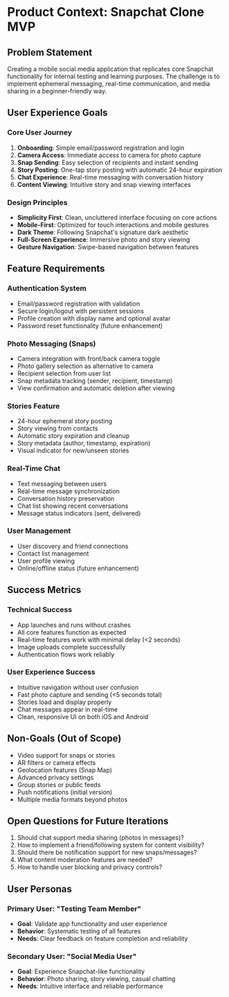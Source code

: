 # Product Context: Snapchat Clone MVP

## Problem Statement
Creating a mobile social media application that replicates core Snapchat functionality for internal testing and learning purposes. The challenge is to implement ephemeral messaging, real-time communication, and media sharing in a beginner-friendly way.

## User Experience Goals

### Core User Journey
1. **Onboarding**: Simple email/password registration and login
2. **Camera Access**: Immediate access to camera for photo capture
3. **Snap Sending**: Easy selection of recipients and instant sending
4. **Story Posting**: One-tap story posting with automatic 24-hour expiration
5. **Chat Experience**: Real-time messaging with conversation history
6. **Content Viewing**: Intuitive story and snap viewing interfaces

### Design Principles
- **Simplicity First**: Clean, uncluttered interface focusing on core actions
- **Mobile-First**: Optimized for touch interactions and mobile gestures
- **Dark Theme**: Following Snapchat's signature dark aesthetic
- **Full-Screen Experience**: Immersive photo and story viewing
- **Gesture Navigation**: Swipe-based navigation between features

## Feature Requirements

### Authentication System
- Email/password registration with validation
- Secure login/logout with persistent sessions
- Profile creation with display name and optional avatar
- Password reset functionality (future enhancement)

### Photo Messaging (Snaps)
- Camera integration with front/back camera toggle
- Photo gallery selection as alternative to camera
- Recipient selection from user list
- Snap metadata tracking (sender, recipient, timestamp)
- View confirmation and automatic deletion after viewing

### Stories Feature
- 24-hour ephemeral story posting
- Story viewing from contacts
- Automatic story expiration and cleanup
- Story metadata (author, timestamp, expiration)
- Visual indicator for new/unseen stories

### Real-Time Chat
- Text messaging between users
- Real-time message synchronization
- Conversation history preservation
- Chat list showing recent conversations
- Message status indicators (sent, delivered)

### User Management
- User discovery and friend connections
- Contact list management
- User profile viewing
- Online/offline status (future enhancement)

## Success Metrics

### Technical Success
- App launches and runs without crashes
- All core features function as expected
- Real-time features work with minimal delay (<2 seconds)
- Image uploads complete successfully
- Authentication flows work reliably

### User Experience Success
- Intuitive navigation without user confusion
- Fast photo capture and sending (<5 seconds total)
- Stories load and display properly
- Chat messages appear in real-time
- Clean, responsive UI on both iOS and Android

## Non-Goals (Out of Scope)
- Video support for snaps or stories
- AR filters or camera effects
- Geolocation features (Snap Map)
- Advanced privacy settings
- Group stories or public feeds
- Push notifications (initial version)
- Multiple media formats beyond photos

## Open Questions for Future Iterations
1. Should chat support media sharing (photos in messages)?
2. How to implement a friend/following system for content visibility?
3. Should there be notification support for new snaps/messages?
4. What content moderation features are needed?
5. How to handle user blocking and privacy controls?

## User Personas

### Primary User: "Testing Team Member"
- **Goal**: Validate app functionality and user experience
- **Behavior**: Systematic testing of all features
- **Needs**: Clear feedback on feature completion and reliability

### Secondary User: "Social Media User"
- **Goal**: Experience Snapchat-like functionality
- **Behavior**: Photo sharing, story viewing, casual chatting
- **Needs**: Intuitive interface and reliable performance 